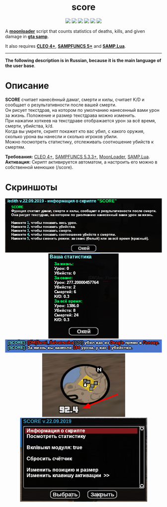 <h1 align="center">score</h1>

<p align="center">

<img src="https://img.shields.io/badge/made%20for-GTA%20SA--MP-blue" >

<img src="https://img.shields.io/badge/Server-Any-red">

<img src="https://img.shields.io/github/languages/top/qrlk/score">

<img src="https://img.shields.io/badge/dynamic/json?color=blueviolet&label=users%20%28active%29&query=result&url=http%3A%2F%2Fqrlk.me%2Fdev%2Fmoonloader%2Fusers_active.php%3Fscript%3Dscore">

<img src="https://img.shields.io/badge/dynamic/json?color=blueviolet&label=users%20%28all%20time%29&query=result&url=http%3A%2F%2Fqrlk.me%2Fdev%2Fmoonloader%2Fusers_all.php%3Fscript%3Dscore">

<img src="https://img.shields.io/date/1569099600?label=released" >

</p>

A **[moonloader](https://gtaforums.com/topic/890987-moonloader/)** script that counts statistics of deaths, kills, and given damage in **[gta samp](https://sa-mp.com/)**.

It also requires **[CLEO 4+](http://cleo.li/?lang=ru)**, **[SAMPFUNCS 5+](https://blast.hk/threads/17/)** and **[SAMP.Lua](https://github.com/THE-FYP/SAMP.Lua)**.

---

**The following description is in Russian, because it is the main language of the user base**.

# Описание 
**SCORE** считает нанесённый дамаг, смерти и килы, считает K/D и сообщает о результативности после вашей смерти.  
Он рисует текстдрав, на котором по умолчанию нанесенный вами урон за жизнь. Положение и размер текстдрава можно изменить.  
При нажатии хоткеев на текстдраве отображается урон за всё время, смерти, убийства, k/d.  
Когда вы умрете, скрипт покажет кто вас убил, с какого оружия, сколько урона вы нанесли и сколько игроков убили.  
Можно посмотреть статистику, отслеживать соотношение убийств к смертям.

**Требования:** [CLEO 4+](http://cleo.li/?lang=ru), [SAMPFUNCS 5.3.3+](https://blast.hk/threads/17/), [MoonLoader](https://blast.hk/threads/13305/), [SAMP.Lua](https://blast.hk/threads/14624/).  
**Активация:** Скрипт активируется автоматом, а настроить его можно в собственной менюшке (/score).

# Скриншоты
<p align="center">
  <img src="https://github.com/qrlk/score/raw/master/screens/1.png"/></br>
  <img src="https://github.com/qrlk/score/raw/master/screens/2.png"/></br>
  <img src="https://github.com/qrlk/score/raw/master/screens/3.png"/></br>  
  <img src="https://github.com/qrlk/score/raw/master/screens/4.png"/></br>  
  <img src="https://github.com/qrlk/score/raw/master/screens/5.png"/></br> 
</p>
